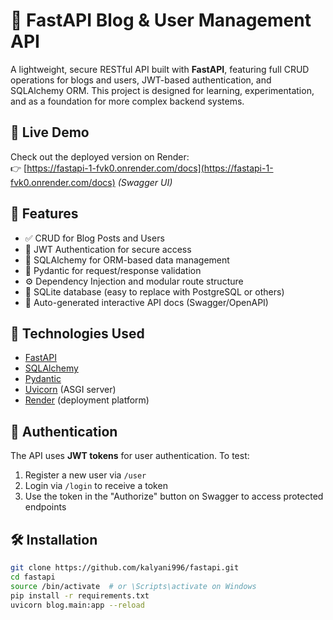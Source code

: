 # 📝 FastAPI Blog & User Management API

A lightweight, secure RESTful API built with **FastAPI**, featuring full CRUD operations for blogs and users, JWT-based authentication, and SQLAlchemy ORM. 
This project is designed for learning, experimentation, and as a foundation for more complex backend systems.

## 🚀 Live Demo

Check out the deployed version on Render:  
👉 [https://fastapi-1-fvk0.onrender.com/docs](https://fastapi-1-fvk0.onrender.com/docs) *(Swagger UI)*

## 🔧 Features

- ✅ CRUD for Blog Posts and Users
- 🔐 JWT Authentication for secure access
- 🧰 SQLAlchemy for ORM-based data management
- 🧪 Pydantic for request/response validation
- ⚙️ Dependency Injection and modular route structure
- 💾 SQLite database (easy to replace with PostgreSQL or others)
- 📄 Auto-generated interactive API docs (Swagger/OpenAPI)

## 🧪 Technologies Used

- [FastAPI](https://fastapi.tiangolo.com/)  
- [SQLAlchemy](https://www.sqlalchemy.org/)  
- [Pydantic](https://docs.pydantic.dev/)  
- [Uvicorn](https://www.uvicorn.org/) (ASGI server)  
- [Render](https://render.com/) (deployment platform)

## 🔐 Authentication

The API uses **JWT tokens** for user authentication. To test:
1. Register a new user via `/user`
2. Login via `/login` to receive a token
3. Use the token in the "Authorize" button on Swagger to access protected endpoints

## 🛠️ Installation

```bash
git clone https://github.com/kalyani996/fastapi.git
cd fastapi
source /bin/activate  # or \Scripts\activate on Windows
pip install -r requirements.txt
uvicorn blog.main:app --reload
